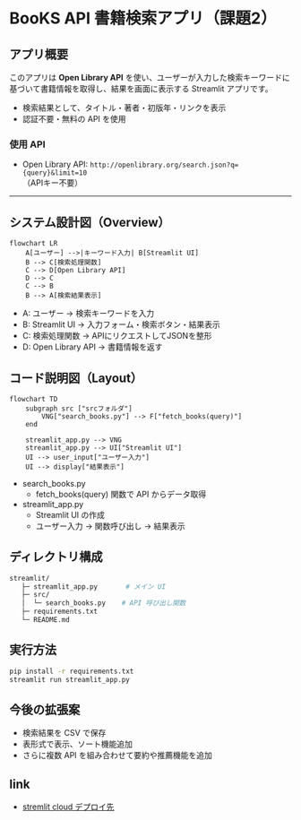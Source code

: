 # BooKS API 書籍検索アプリ（課題2）

## アプリ概要
このアプリは **Open Library API** を使い、ユーザーが入力した検索キーワードに基づいて書籍情報を取得し、結果を画面に表示する Streamlit アプリです。  
- 検索結果として、タイトル・著者・初版年・リンクを表示  
- 認証不要・無料の API を使用  

### 使用 API
- Open Library API: `http://openlibrary.org/search.json?q={query}&limit=10`  
  （APIキー不要）

---

## システム設計図（Overview）

```mermaid
flowchart LR
    A[ユーザー] -->|キーワード入力| B[Streamlit UI]
    B --> C[検索処理関数]
    C --> D[Open Library API]
    D --> C
    C --> B
    B --> A[検索結果表示]
```
- A: ユーザー → 検索キーワードを入力
- B: Streamlit UI → 入力フォーム・検索ボタン・結果表示
- C: 検索処理関数 → APIにリクエストしてJSONを整形
- D: Open Library API → 書籍情報を返す

## コード説明図（Layout）
```mermaid
flowchart TD
    subgraph src ["srcフォルダ"]
        VNG["search_books.py"] --> F["fetch_books(query)"]
    end

    streamlit_app.py --> VNG
    streamlit_app.py --> UI["Streamlit UI"]
    UI --> user_input["ユーザー入力"]
    UI --> display["結果表示"]
```

- search_books.py
  - fetch_books(query) 関数で API からデータ取得
- streamlit_app.py
  - Streamlit UI の作成
  - ユーザー入力 → 関数呼び出し → 結果表示


## ディレクトリ構成
```bash
streamlit/
   ├─ streamlit_app.py       # メイン UI
   ├─ src/
   │  └─ search_books.py    # API 呼び出し関数
   ├─ requirements.txt
   └─ README.md
```

## 実行方法
```bash
pip install -r requirements.txt
streamlit run streamlit_app.py
```

## 今後の拡張案

- 検索結果を CSV で保存
- 表形式で表示、ソート機能追加
- さらに複数 API を組み合わせて要約や推薦機能を追加

## link

- [stremlit cloud デプロイ先](https://app-exmple-icmri7cewrzltqlhbljckh.streamlit.app/)

